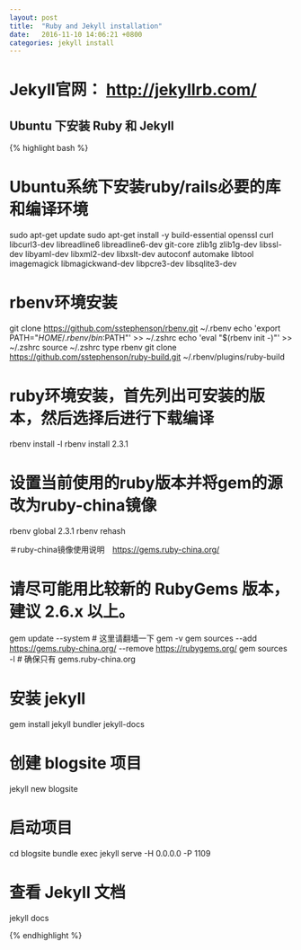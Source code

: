 ```yaml
---
layout: post
title:  "Ruby and Jekyll installation"
date:   2016-11-10 14:06:21 +0800
categories: jekyll install
---
```


# Jekyll官网： http://jekyllrb.com/
## Ubuntu 下安装 Ruby 和 Jekyll

{% highlight bash %}
# Ubuntu系统下安装ruby/rails必要的库和编译环境
sudo apt-get update
sudo apt-get install -y build-essential openssl curl libcurl3-dev libreadline6 libreadline6-dev git-core zlib1g zlib1g-dev libssl-dev libyaml-dev libxml2-dev libxslt-dev autoconf automake libtool imagemagick libmagickwand-dev libpcre3-dev libsqlite3-dev

# rbenv环境安装
git clone https://github.com/sstephenson/rbenv.git ~/.rbenv
echo 'export PATH="$HOME/.rbenv/bin:$PATH"' >> ~/.zshrc
echo 'eval "$(rbenv init -)"' >> ~/.zshrc
source ~/.zshrc
type rbenv
git clone https://github.com/sstephenson/ruby-build.git ~/.rbenv/plugins/ruby-build

# ruby环境安装，首先列出可安装的版本，然后选择后进行下载编译
rbenv install -l
rbenv install 2.3.1

# 设置当前使用的ruby版本并将gem的源改为ruby-china镜像
rbenv global 2.3.1
rbenv rehash

＃ruby-china镜像使用说明　https://gems.ruby-china.org/
# 请尽可能用比较新的 RubyGems 版本，建议 2.6.x 以上。
gem update --system # 这里请翻墙一下
gem -v
gem sources --add https://gems.ruby-china.org/ --remove https://rubygems.org/
gem sources -l  # 确保只有 gems.ruby-china.org

# 安装 jekyll
gem install jekyll bundler jekyll-docs

# 创建 blogsite 项目
jekyll new blogsite

# 启动项目
cd blogsite
bundle exec jekyll serve -H 0.0.0.0 -P 1109

# 查看 Jekyll 文档
jekyll docs

{% endhighlight %}


